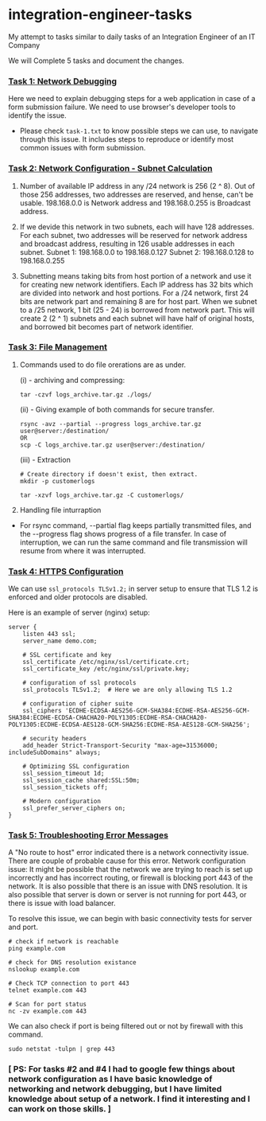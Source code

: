 # integration-engineer-tasks
My attempt to tasks similar to daily tasks of an Integration Engineer of an IT Company

We will Complete 5 tasks and document the changes. 

### <ins>Task 1: Network Debugging</ins>
Here we need to explain debugging steps for a web application in case of a form submission failure. 
We need to use browser's developer tools to identify the issue.

- Please check <code>task-1.txt</code> to know possible steps we can use, to navigate through this issue.
It includes steps to reproduce or identify most common issues with form submission. 

### <ins>Task 2: Network Configuration - Subnet Calculation</ins>

1. Number of available IP address in any /24 network is 256 (2 ^ 8).
Out of those 256 addresses, two addresses are reserved, and hense, can't be usable.
198.168.0.0 is Network address and 198.168.0.255 is Broadcast address. 

2. If we devide this network in two subnets, each will have 128 addresses.
For each subnet, two addresses will be reserved for network address and broadcast address, resulting in 126 usable addresses in each subnet. 
Subnet 1: 198.168.0.0 to 198.168.0.127
Subnet 2: 198.168.0.128 to 198.168.0.255

3. Subnetting means taking bits from host portion of a network and use it for creating new network identifiers. 
Each IP address has 32 bits which are divided into network and host portions.
For a /24 network, first 24 bits are network part and remaining 8 are for host part. 
When we subnet to a /25 network, 1 bit (25 - 24) is borrowed from network part.
This will create 2 (2 ^ 1) subnets and each subnet will have half of original hosts, and borrowed bit becomes part of network identifier.

### <ins>Task 3: File Management</ins>

1. Commands used to do file orerations are as under.
    
    (i) - archiving and compressing:
    ```
    tar -czvf logs_archive.tar.gz ./logs/
    ```
    (ii) - Giving example of both commands for secure transfer.
    ```
    rsync -avz --partial --progress logs_archive.tar.gz user@server:/destination/
    OR
    scp -C logs_archive.tar.gz user@server:/destination/
    ```
    (iii) - Extraction
    ```
    # Create directory if doesn't exist, then extract.
    mkdir -p customerlogs

    tar -xzvf logs_archive.tar.gz -C customerlogs/
    ```

2. Handling file inturraption
- For rsync command, --partial flag keeps partially transmitted files, and the --progress flag shows progress of a file transfer. 
In case of interruption, we can run the same command and file transmission will resume from where it was interrupted. 

### <ins>Task 4: HTTPS Configuration</ins>
We can use <code>ssl_protocols TLSv1.2;</code>  in server setup to ensure that TLS 1.2 is enforced and older protocols are disabled.

Here is an example of server (nginx) setup:
```
server {
    listen 443 ssl;
    server_name demo.com;

    # SSL certificate and key
    ssl_certificate /etc/nginx/ssl/certificate.crt;
    ssl_certificate_key /etc/nginx/ssl/private.key;

    # configuration of ssl protocols
    ssl_protocols TLSv1.2;  # Here we are only allowing TLS 1.2
    
    # configuration of cipher suite 
    ssl_ciphers 'ECDHE-ECDSA-AES256-GCM-SHA384:ECDHE-RSA-AES256-GCM-SHA384:ECDHE-ECDSA-CHACHA20-POLY1305:ECDHE-RSA-CHACHA20-POLY1305:ECDHE-ECDSA-AES128-GCM-SHA256:ECDHE-RSA-AES128-GCM-SHA256';
    
    # security headers
    add_header Strict-Transport-Security "max-age=31536000; includeSubDomains" always;
    
    # Optimizing SSL configuration
    ssl_session_timeout 1d;
    ssl_session_cache shared:SSL:50m;
    ssl_session_tickets off;
    
    # Modern configuration
    ssl_prefer_server_ciphers on;
}
```

### <ins>Task 5: Troubleshooting Error Messages</ins>
A "No route to host" error indicated there is a network connectivity issue. 
There are couple of probable cause for this error.
Network configuration issue: It might be possible that the network we are trying to reach is set up incorrectly and has incorrect routing, or firewall is blocking port 443 of the network. It is also possible that there is an issue with DNS resolution. 
It is also possible that server is down or server is not running for port 443, or there is issue with load balancer. 

To resolve this issue, we can begin with basic connectivity tests for server and port.
```
# check if network is reachable
ping example.com

# check for DNS resolution existance
nslookup example.com

# Check TCP connection to port 443
telnet example.com 443

# Scan for port status
nc -zv example.com 443
```

We can also check if port is being filtered out or not by firewall with this command.
```
sudo netstat -tulpn | grep 443
```

### [ PS: For tasks #2 and #4 I had to google few things about network configuration as I have basic knowledge of networking and network debugging, but I have limited knowledge about setup of a network. I find it interesting and I can work on those skills. ]